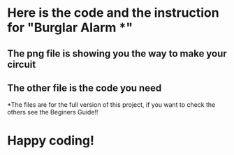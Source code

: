 # Here is the code and the instruction for "Burglar Alarm *"
## The png file is showing you the way to make your circuit
## The other file is the code you need
*The files are for the full version of this project, if you want to check the others see the Beginers Guide!!
# Happy coding!
